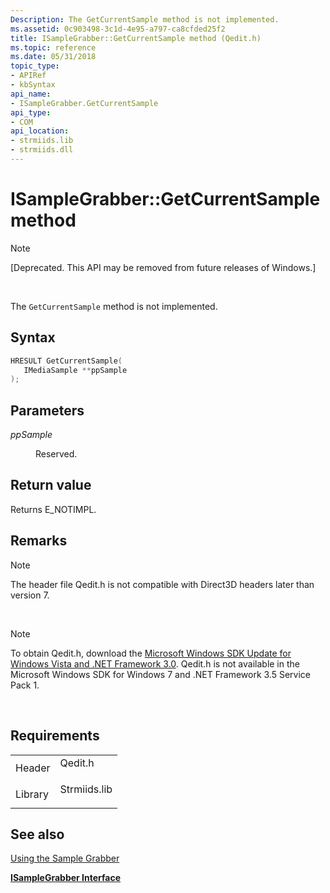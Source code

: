 ```yaml
---
Description: The GetCurrentSample method is not implemented.
ms.assetid: 0c903498-3c1d-4e95-a797-ca8cfded25f2
title: ISampleGrabber::GetCurrentSample method (Qedit.h)
ms.topic: reference
ms.date: 05/31/2018
topic_type: 
- APIRef
- kbSyntax
api_name: 
- ISampleGrabber.GetCurrentSample
api_type: 
- COM
api_location: 
- strmiids.lib
- strmiids.dll
---
```


# ISampleGrabber::GetCurrentSample method

> [!Note]  
> \[Deprecated. This API may be removed from future releases of Windows.\]

 

The `GetCurrentSample` method is not implemented.

## Syntax


```C++
HRESULT GetCurrentSample(
   IMediaSample **ppSample
);
```



## Parameters

<dl> <dt>

*ppSample* 
</dt> <dd>

Reserved.

</dd> </dl>

## Return value

Returns E\_NOTIMPL.

## Remarks

> [!Note]  
> The header file Qedit.h is not compatible with Direct3D headers later than version 7.

 

> [!Note]  
> To obtain Qedit.h, download the [Microsoft Windows SDK Update for Windows Vista and .NET Framework 3.0](https://msdn.microsoft.com/windowsvista/bb980924.aspx). Qedit.h is not available in the Microsoft Windows SDK for Windows 7 and .NET Framework 3.5 Service Pack 1.

 

## Requirements



|                    |                                                                                         |
|--------------------|-----------------------------------------------------------------------------------------|
| Header<br/>  | <dl> <dt>Qedit.h</dt> </dl>      |
| Library<br/> | <dl> <dt>Strmiids.lib</dt> </dl> |



## See also

<dl> <dt>

[Using the Sample Grabber](using-the-sample-grabber.md)
</dt> <dt>

[**ISampleGrabber Interface**](isamplegrabber.md)
</dt> </dl>

 

 





